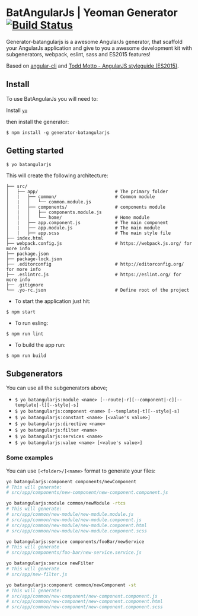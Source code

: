 # BatAngularJs | Yeoman Generator [![Build Status](https://travis-ci.org/mateusKoppe/generator-batangularjs.svg?branch=development)](https://travis-ci.org/mateusKoppe/generator-batangularjs)

Generator-batangularjs is a awesome AngularJs generator, that scaffold your AngularJs application and give to you a awesome development kit with subgenerators, webpack, eslint, sass and ES2015 features!

Based on [angular-cli](https://github.com/angular/angular-cli) and [Todd Motto - AngularJS styleguide (ES2015)](https://github.com/toddmotto/angularjs-styleguide).

## Install

To use BatAngularJs you will need to:

Install [`yo`](http://yeoman.io/)

then install the generator:

```
$ npm install -g generator-batangularjs
```

## Getting started
```
$ yo batangularjs
```

This will create the following architecture:

```
├── src/
│   ├── app/                             # The primary folder
│   |   ├── common/                      # Common module
│   |   │   └── common.module.js
│   |   ├── components/                  # components module
│   |   │   ├── components.module.js
│   |   │   └── home/                    # Home module
│   |   ├── app.component.js             # The main component
│   |   ├── app.module.js                # The main module
│   |   ├── app.scss                     # The main style file
├── index.html
├── webpack.config.js                    # https://webpack.js.org/ for more info
├── package.json
├── package-lock.json
├── .editorconfig                        # http://editorconfig.org/ for more info
├── .eslintrc.js                         # https://eslint.org/ for more info
├── .gitignore
└── .yo-rc.json                          # Define root of the project
```

* To start the application just hit:

```
$ npm start
```

* To run esling:

```
$ npm run lint
```

* To build the app run:

```
$ npm run build
```

## Subgenerators
You can use all the subgenerators above;
* `$ yo batangularjs:module <name> [--route|-r][--component|-c][--template|-t][--style|-s]`
* `$ yo batangularjs:component <name> [--template|-t][--style|-s]`
* `$ yo batangularjs:constant <name> [<value's value>]`
* `$ yo batangularjs:directive <name>`
* `$ yo batangularjs:filter <name>`
* `$ yo batangularjs:services <name>`
* `$ yo batangularjs:value <name> [<value's value>]`

### Some examples

You can use `[<folder>/]<name>` format to generate your files:

```bash
yo batangularjs:component components/newComponent
# This will generate:
# src/app/components/new-component/new-component.component.js

yo batangularjs:module common/newModule -rtcs
# This will generate:
# src/app/common/new-module/new-module.module.js
# src/app/common/new-module/new-module.component.js
# src/app/common/new-module/new-module.component.html
# src/app/common/new-module/new-module.component.scss

yo batangularjs:service components/fooBar/newService
# This will generate
# src/app/components/foo-bar/new-service.service.js

yo batangularjs:service newFilter
# This will generate
# src/app/new-filter.js

yo batangularjs:component common/newComponent -st
# This will generate:
# src/app/common/new-component/new-component.component.js
# src/app/common/new-component/new-component.component.html
# src/app/common/new-component/new-component.component.scss
```
